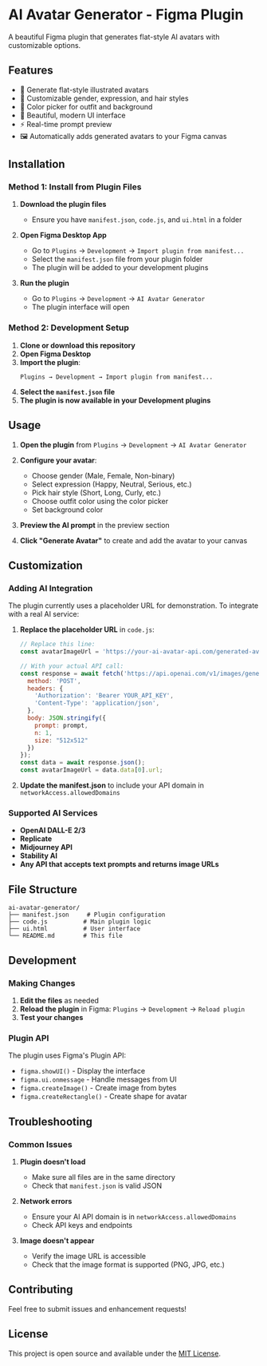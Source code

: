# AI Avatar Generator - Figma Plugin

A beautiful Figma plugin that generates flat-style AI avatars with customizable options.

## Features

- 🎨 Generate flat-style illustrated avatars
- 👤 Customizable gender, expression, and hair styles
- 🎨 Color picker for outfit and background
- 📱 Beautiful, modern UI interface
- ⚡ Real-time prompt preview
- 🖼️ Automatically adds generated avatars to your Figma canvas

## Installation

### Method 1: Install from Plugin Files

1. **Download the plugin files**
   - Ensure you have `manifest.json`, `code.js`, and `ui.html` in a folder

2. **Open Figma Desktop App**
   - Go to `Plugins` → `Development` → `Import plugin from manifest...`
   - Select the `manifest.json` file from your plugin folder
   - The plugin will be added to your development plugins

3. **Run the plugin**
   - Go to `Plugins` → `Development` → `AI Avatar Generator`
   - The plugin interface will open

### Method 2: Development Setup

1. **Clone or download this repository**
2. **Open Figma Desktop**
3. **Import the plugin**:
   ```
   Plugins → Development → Import plugin from manifest...
   ```
4. **Select the `manifest.json` file**
5. **The plugin is now available in your Development plugins**

## Usage

1. **Open the plugin** from `Plugins` → `Development` → `AI Avatar Generator`

2. **Configure your avatar**:
   - Choose gender (Male, Female, Non-binary)
   - Select expression (Happy, Neutral, Serious, etc.)
   - Pick hair style (Short, Long, Curly, etc.)
   - Choose outfit color using the color picker
   - Set background color

3. **Preview the AI prompt** in the preview section

4. **Click "Generate Avatar"** to create and add the avatar to your canvas

## Customization

### Adding AI Integration

The plugin currently uses a placeholder URL for demonstration. To integrate with a real AI service:

1. **Replace the placeholder URL** in `code.js`:
   ```javascript
   // Replace this line:
   const avatarImageUrl = 'https://your-ai-avatar-api.com/generated-avatar.png';
   
   // With your actual API call:
   const response = await fetch('https://api.openai.com/v1/images/generations', {
     method: 'POST',
     headers: {
       'Authorization': 'Bearer YOUR_API_KEY',
       'Content-Type': 'application/json',
     },
     body: JSON.stringify({
       prompt: prompt,
       n: 1,
       size: "512x512"
     })
   });
   const data = await response.json();
   const avatarImageUrl = data.data[0].url;
   ```

2. **Update the manifest.json** to include your API domain in `networkAccess.allowedDomains`

### Supported AI Services

- **OpenAI DALL-E 2/3**
- **Replicate**
- **Midjourney API**
- **Stability AI**
- **Any API that accepts text prompts and returns image URLs**

## File Structure

```
ai-avatar-generator/
├── manifest.json     # Plugin configuration
├── code.js          # Main plugin logic
├── ui.html          # User interface
└── README.md        # This file
```

## Development

### Making Changes

1. **Edit the files** as needed
2. **Reload the plugin** in Figma: `Plugins` → `Development` → `Reload plugin`
3. **Test your changes**

### Plugin API

The plugin uses Figma's Plugin API:
- `figma.showUI()` - Display the interface
- `figma.ui.onmessage` - Handle messages from UI
- `figma.createImage()` - Create image from bytes
- `figma.createRectangle()` - Create shape for avatar

## Troubleshooting

### Common Issues

1. **Plugin doesn't load**
   - Make sure all files are in the same directory
   - Check that `manifest.json` is valid JSON

2. **Network errors**
   - Ensure your AI API domain is in `networkAccess.allowedDomains`
   - Check API keys and endpoints

3. **Image doesn't appear**
   - Verify the image URL is accessible
   - Check that the image format is supported (PNG, JPG, etc.)

## Contributing

Feel free to submit issues and enhancement requests!

## License

This project is open source and available under the [MIT License](LICENSE).